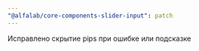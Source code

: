 ```yaml
---
"@alfalab/core-components-slider-input": patch
---
```


Исправлено скрытие pips при ошибке или подсказке
